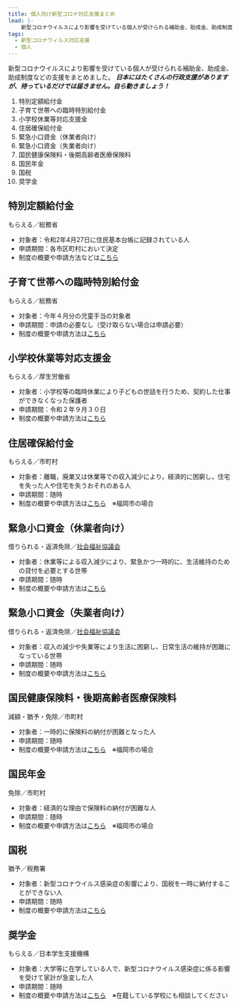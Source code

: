 ```yaml
---
title: 個人向け新型コロナ対応支援まとめ
lead: |-
    新型コロナウイルスにより影響を受けている個人が受けられる補助金、助成金、助成制度などの支援をまとめました。
tags:
  - 新型コロナウィルス対応支援
  - 個人
---
```

新型コロナウイルスにより影響を受けている個人が受けられる補助金、助成金、助成制度などの支援をまとめました。
***日本にはたくさんの行政支援がありますが、待っているだけでは届きません。自ら動きましょう！***

1. 特別定額給付金
1. 子育て世帯への臨時特別給付金
1. 小学校休業等対応支援金
1. 住居確保給付金
1. 緊急小口資金（休業者向け）
1. 緊急小口資金（失業者向け）
1. 国民健康保険料・後期高齢者医療保険料
1. 国民年金
1. 国税
1. 奨学金

## 特別定額給付金

もらえる／総務省

<panel text="一人当たりの給付" number="10" unit="万円"></panel>

- 対象者：令和2年4月27日に住民基本台帳に記録されている人
- 申請期間：各市区町村において決定
- 制度の概要や申請方法などは[こちら](https://www.soumu.go.jp/menu_seisaku/gyoumukanri_sonota/covid-19/kyufukin.html)

## 子育て世帯への臨時特別給付金

もらえる／総務省

<panel text="一人当たりの給付" number="1" unit="万円"></panel>

- 対象者：今年４月分の児童手当の対象者
- 申請期間：申請の必要なし（受け取らない場合は申請必要）
- 制度の概要や申請方法は[こちら](https://www.kantei.go.jp/jp/pages/coronavirus_shien.html)

## 小学校休業等対応支援金

もらえる／厚生労働省

<panel text="一日当たりの給付" number="4,100" unit="円"></panel>

- 対象者：小学校等の臨時休業により子どもの世話を行うため、契約した仕事ができなくなった保護者
- 申請期間：令和２年９月３０日
- 制度の概要や申請方法は[こちら](https://www.mhlw.go.jp/stf/newpage_10231.html)

## 住居確保給付金

もらえる／市町村

<panel text="福岡市の場合" number="3.6" unit="万円" note="上限"></panel>

- 対象者：離職，廃業又は休業等での収入減少により，経済的に困窮し，住宅を失った人や住宅を失うおそれのある人
- 申請期間：随時
- 制度の概要や申請方法は[こちら](https://www.city.fukuoka.lg.jp/hofuku/seikatujiritu/health/jyukyokakuhokyuhukin.html)　※福岡市の場合

## 緊急小口資金（休業者向け）

借りられる・返済免除／[社会福祉協議会](https://www.shakyo.or.jp/network/kenshakyo/index.html)

<panel text="コロナ特例の場合" number="20" unit="万円" note="上限"></panel>

<panel text="その他の場合" number="10" unit="万円" note="上限"></panel>

- 対象者：休業等による収入減少により、緊急かつ一時的に、生活維持のための貸付を必要とする世帯
- 申請期間：随時
- 制度の概要や申請方法は[こちら](https://seido-navi.mirasapo-plus.go.jp/supports/287)

## 緊急小口資金（失業者向け）

借りられる・返済免除／[社会福祉協議会](https://www.shakyo.or.jp/network/kenshakyo/index.html)

<panel text="単身者（月額）" number="15" unit="万円" note="上限"></panel>

<panel text="２人以上（月額）" number="20" unit="万円" note="上限"></panel>

- 対象者：収入の減少や失業等により生活に困窮し、日常生活の維持が困難になっている世帯
- 申請期間：随時
- 制度の概要や申請方法は[こちら](https://seido-navi.mirasapo-plus.go.jp/supports/288)

## 国民健康保険料・後期高齢者医療保険料

減額・猶予・免除／市町村

- 対象者：一時的に保険料の納付が困難となった人
- 申請期間：随時
- 制度の概要や申請方法は[こちら](https://www.city.fukuoka.lg.jp/hofuku/kokuho/hp/new/fukuoka_city_sinngatakorona_2.html)　※福岡市の場合

## 国民年金

免除／市町村

- 対象者：経済的な理由で保険料の納付が困難な人
- 申請期間：随時
- 制度の概要や申請方法は[こちら](https://www.city.fukuoka.lg.jp/hofuku/kokuho/hp/nenkin/02-02.html)　※福岡市の場合

## 国税

猶予／税務署

- 対象者：新型コロナウイルス感染症の影響により、国税を一時に納付することができない人
- 申請期間：随時
- 制度の概要や申請方法は[こちら](https://www.nta.go.jp/taxes/shiraberu/shinkoku/kansensho/pdf/0020003-044_02.pdf)

## 奨学金

もらえる／日本学生支援機構

- 対象者：大学等に在学している人で、新型コロナウイルス感染症に係る影響を受けて家計が急変した人
- 申請期間：随時
- 制度の概要や申請方法は[こちら](https://www.jasso.go.jp/shogakukin/kyufu/kakei_kyuhen/coronavirus.html)　※在籍している学校にも相談してください
